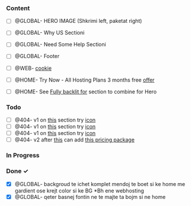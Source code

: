 <!-- Before evry TODO item add @ and capitalized name of a page, ex: @HOME-, @VPS- etc.. -->

### Content

- [ ] @GLOBAL- HERO IMAGE (Shkrimi left, paketat right)
- [ ] @GLOBAL- Why US Sectioni
- [ ] @GLOBAL- Need Some Help Sectioni
- [ ] @GLOBAL- Footer

- [ ] @WEB- [cookie](https://prnt.sc/9_hUWMDizl71)
- [ ] @HOME- Try Now - All Hosting Plans 3 months free [offer](https://prnt.sc/5LELs2t0jZe-)
- [ ] @HOME- See [Fully backlit for](https://www.zsa.io/moonlander/) section to combine for Hero

### Todo

- [ ] @404- v1 on [this](https://prnt.sc/2EuqzyMy0_32) section try [icon](https://thenounproject.com/icon/404-2157366)
- [ ] @404- v1 on [this](https://prnt.sc/2EuqzyMy0_32) section try [icon](https://thenounproject.com/icon/404-2157358/)
- [ ] @404- v1 on [this](https://prnt.sc/2EuqzyMy0_32) section try [icon](https://thenounproject.com/icon/404-2099077/)
- [ ] @404- v2 after [this](https://prnt.sc/O08NzSvctetx) can add [this pricing package](https://prnt.sc/yhpBpbINdyWO)

### In Progress

### Done ✓

- [x] @GLOBAL- backgroud te ichet komplet mendoj te boet si ke home me gardient ose krejt color si ke BG \*Bh ene webhosting
- [x] @GLOBAL- qeter basnej fontin ne te majte ta bojm si ne home
